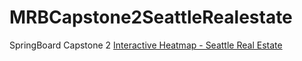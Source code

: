 # MRBCapstone2SeattleRealestate
SpringBoard Capstone 2
[Interactive Heatmap - Seattle Real Estate](seattle_realestate_heatmap.html)
